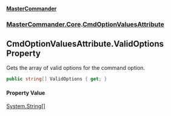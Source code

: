 #### [MasterCommander](MasterCommander.md 'MasterCommander')
### [MasterCommander.Core](MasterCommander.Core.md 'MasterCommander.Core').[CmdOptionValuesAttribute](CmdOptionValuesAttribute.md 'MasterCommander.Core.CmdOptionValuesAttribute')

## CmdOptionValuesAttribute.ValidOptions Property

Gets the array of valid options for the command option.

```csharp
public string[] ValidOptions { get; }
```

#### Property Value
[System.String](https://docs.microsoft.com/en-us/dotnet/api/System.String 'System.String')[[]](https://docs.microsoft.com/en-us/dotnet/api/System.Array 'System.Array')